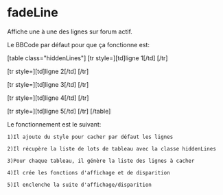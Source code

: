 # fadeLine
Affiche une à une des lignes sur forum actif.

Le BBCode par défaut pour que ça fonctionne est:

[table class="hiddenLines"]
[tr style=][td]ligne 1[/td]
[/tr]

[tr style=][td]ligne 2[/td]
[/tr]

[tr style=][td]ligne 3[/td]
[/tr]

[tr style=][td]ligne 4[/td]
[/tr]

[tr style=][td]ligne 5[/td]
[/tr]
[/table]

Le fonctionnement est le suivant:

	1)Il ajoute du style pour cacher par défaut les lignes
	
	2)Il récupère la liste de lots de tableau avec la classe hiddenLines
	
	3)Pour chaque tableau, il génère la liste des lignes à cacher
	
	4)Il crée les fonctions d'affichage et de disparition
	
	5)Il enclenche la suite d'affichage/disparition
	
